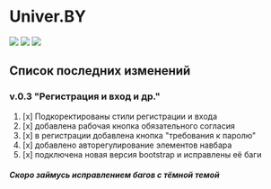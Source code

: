 # Univer.BY

[![](https://img.shields.io/badge/Версия-0.3.0-blue)](https://github.com/Daniil1235/UNIVER.BY/blob/master/changelogs/v.%200.3.md)
[![](https://img.shields.io/badge/Лицензия-MIT-maroon)](https://github.com/Daniil1235/UNIVER.BY/blob/master/LICENSE)
[![](https://img.shields.io/badge/Сайт-Univer.by-2bc700)](https://univer.by)

## Список последних изменений
### **v.0.3 "Регистрация и вход и др."**

1. [x] Подкоректированы стили регистрации и входа
2. [x] добавлена рабочая кнопка обязательного согласия
3. [x] в регистрации добавлена кнопка "требования к паролю"
4. [x] добавлено авторегулирование элементов навбара
5. [x] подключена новая версия bootstrap и исправлены её баги

##### Скоро займусь исправлением багов с тёмной темой

